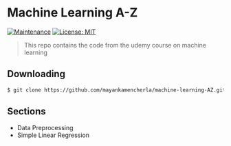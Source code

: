 # Machine Learning A-Z

[![Maintenance](https://img.shields.io/badge/Maintained%3F-yes-green.svg)](https://GitHub.com/Naereen/StrapDown.js/graphs/commit-activity)
[![License: MIT](https://img.shields.io/badge/License-MIT-yellow.svg)](https://opensource.org/licenses/MIT)
<!-- [![Packagist](https://img.shields.io/packagist/v/symfony/symfony.svg)]() -->

> This repo contains the code from the udemy course on machine learning

## Downloading
```bash
$ git clone https://github.com/mayankamencherla/machine-learning-AZ.git
```

## Sections
- Data Preprocessing
- Simple Linear Regression